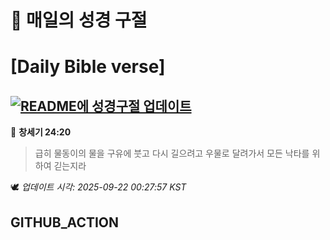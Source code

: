 # 🙏 매일의 성경 구절
# [Daily Bible verse]
## [![README에 성경구절 업데이트](https://github.com/DONGSUKA/first_test/actions/workflows/update-readme-bible.yml/badge.svg)](https://github.com/DONGSUKA/first_test/actions/workflows/update-readme-bible.yml)
<!-- START_BIBLE_VERSE -->
📖 **창세기 24:20**
> 급히 물동이의 물을 구유에 붓고 다시 길으려고 우물로 달려가서 모든 낙타를 위하여 긷는지라

🕊️ _업데이트 시각: 2025-09-22 00:27:57 KST_
  <!-- END_BIBLE_VERSE -->
## GITHUB_ACTION
